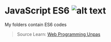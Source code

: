 # JavaScript ES6  ![alt text](https://i.imgur.com/nYUwci7.jpg "JavaScript")

My folders contain ES6 codes


> Source Learn: [Web Programming Unpas](https://www.youtube.com/channel/UCkXmLjEr95LVtGuIm3l2dPg)
